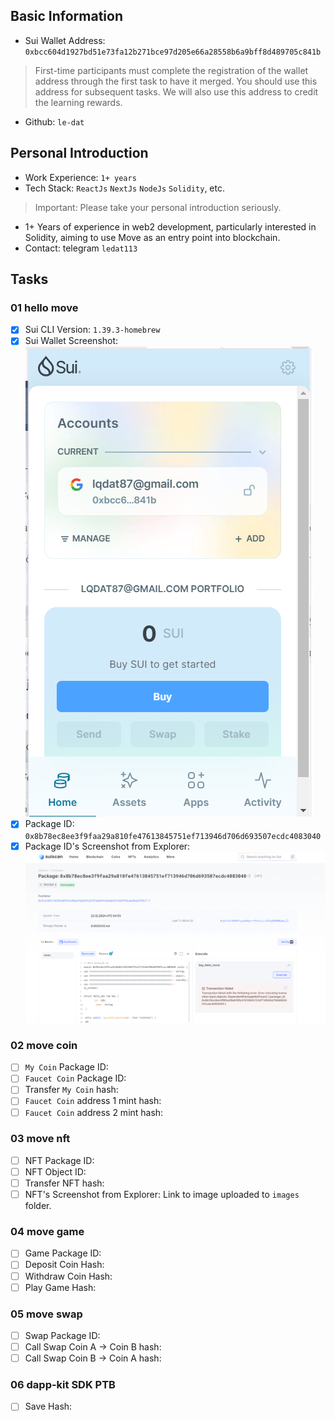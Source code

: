 ## Basic Information
- Sui Wallet Address: `0xbcc604d1927bd51e73fa12b271bce97d205e66a28558b6a9bff8d489705c841b`
> First-time participants must complete the registration of the wallet address through the first task to have it merged. You should use this address for subsequent tasks. We will also use this address to credit the learning rewards.
- Github: `le-dat`

## Personal Introduction
- Work Experience: `1+ years`
- Tech Stack: `ReactJs` `NextJs` `NodeJs` `Solidity`, etc.
> Important: Please take your personal introduction seriously.
- 1+ Years of experience in web2 development, particularly interested in Solidity, aiming to use Move as an entry point into blockchain. 
- Contact: telegram `ledat113`

## Tasks

### 01 hello move
- [x] Sui CLI Version: `1.39.3-homebrew`
- [x] Sui Wallet Screenshot: ![sui wallet](./images/sui_wallet.png)
- [x] Package ID: `0x8b78ec8ee3f9faa29a810fe47613845751ef713946d706d693507ecdc4083040`
- [x] Package ID's Screenshot from Explorer: ![sui wallet](./images/package_explore.png)

### 02 move coin
- [ ] `My Coin` Package ID:
- [ ] `Faucet Coin` Package ID:
- [ ] Transfer `My Coin` hash:
- [ ] `Faucet Coin` address 1 mint hash:
- [ ] `Faucet Coin` address 2 mint hash:

### 03 move nft
- [ ] NFT Package ID:
- [ ] NFT Object ID:
- [ ] Transfer NFT hash:
- [ ] NFT's Screenshot from Explorer: Link to image uploaded to `images` folder.

### 04 move game
- [ ] Game Package ID:
- [ ] Deposit Coin Hash:
- [ ] Withdraw Coin Hash:
- [ ] Play Game Hash:

### 05 move swap
- [ ] Swap Package ID:
- [ ] Call Swap Coin A -> Coin B hash:
- [ ] Call Swap Coin B -> Coin A hash:

### 06 dapp-kit SDK PTB
- [ ] Save Hash:
